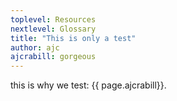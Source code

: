 ```yaml
---
toplevel: Resources
nextlevel: Glossary
title: "This is only a test"
author: ajc
ajcrabill: gorgeous
---
```


this is why we test: {{ page.ajcrabill}}.
